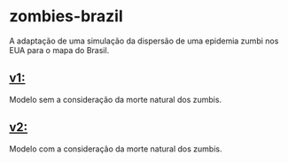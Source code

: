# zombies-brazil

A adaptação de uma simulação da dispersão de uma epidemia zumbi nos EUA para o mapa do Brasil.

## [v1:](https://gustavostrunkis.github.io/projects/zombies-brazil/v1/)

Modelo sem a consideração da morte natural dos zumbis.

## [v2:](https://gustavostrunkis.github.io/projects/zombies-brazil/v2/)

Modelo com a consideração da morte natural dos zumbis.
